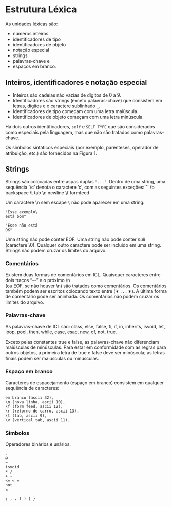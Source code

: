 # Estrutura Léxica

As unidades léxicas são:
- números inteiros
- identificadores de tipo
- identificadores de objeto
- notação especial
- strings
- palavras-chave e 
- espaços em branco.

## Inteiros, identificadores e notação especial

- Inteiros são cadeias não vazias de dígitos de 0 a 9.
- Identificadores são strings (exceto palavras-chave) que consistem em letras, dígitos e o caractere sublinhado ```_```.
- Identificadores de tipo começam com uma letra maiúscula.
- Identificadores de objeto começam com uma letra minúscula.

Há dois outros identificadores, ```self``` e ```SELF TYPE``` que são considerados como especiais pela linguagem, mas que não são tratados como palavras-chave. 

Os símbolos sintáticos especiais (por exemplo, parênteses, operador de atribuição, etc.) são fornecidos na Figura 1.

## Strings

Strings são colocadas entre aspas duplas ```"..."```.
Dentro de uma string, uma sequência ‘\c’ denota o caractere ‘c’, com as seguintes exceções:```
\b backspace 
\t tab
\n newline 
\f formfeed

Um caractere \n sem escape ```\``` não pode aparecer em uma string:
```
"Esse exemplo\
está bom"
```
```
"Esse não está
OK"
```

Uma string não pode conter EOF.
Uma string não pode conter _null_ (caractere \0).
Qualquer outro caractere pode ser incluído em uma string. 
Strings não podem cruzar os limites do arquivo.

###  Comentários

Existem duas formas de comentários em ICL. 
Quaisquer caracteres entre dois traços “--” e o próximo \n  
(ou EOF, se não houver \n) são tratados como comentários. 
Os comentários também podem ser escritos colocando texto entre (∗ . . . ∗). 
A última forma de comentário pode ser aninhada. 
Os comentários não podem cruzar os limites do arquivo.

### Palavras-chave

As palavras-chave de ICL são: 
class, else, false, fi, if, in, inherits, isvoid, let, loop, 
pool, then, while, case, esac, new, of, not, true. 

Exceto pelas constantes true e false, 
as palavras-chave não diferenciam maiúsculas de minúsculas. 
Para estar em conformidade com as regras para outros objetos, 
a primeira letra de true e false deve ser minúscula; 
as letras finais podem ser maiúsculas ou minúsculas.

### Espaço em branco

Caracteres de espacejamento (espaço em branco) 
consistem em qualquer sequência de caracteres: 
```
em branco (ascii 32), 
\n (nova linha, ascii 10), 
\f (form feed, ascii 12), 
\r (retorno de carro, ascii 13), 
\t (tab, ascii 9), 
\v (vertical tab, ascii 11).
```

### Símbolos

Operadores binários e unários.


```
.
@
~ 
isvoid 
* / 
+ -
<= < = 
not
<-
```


```
; , . ( ) { } 
``` 

